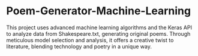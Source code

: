 # Poem-Generator-Machine-Learning
This project uses advanced machine learning algorithms and the Keras API to analyze data from Shakespeare.txt, generating original poems. Through meticulous model selection and analysis, it offers a creative twist to literature, blending technology and poetry in a unique way.
